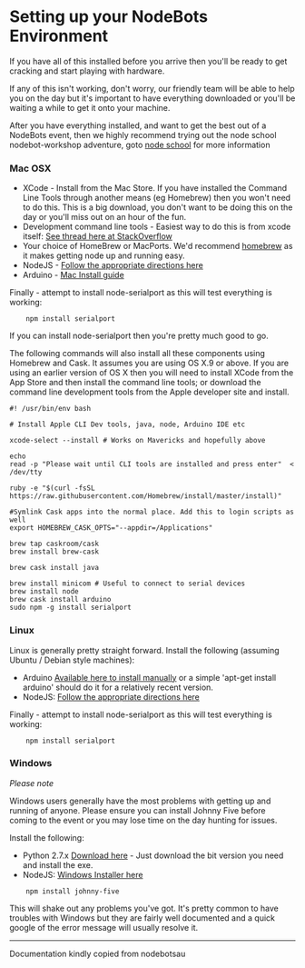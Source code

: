 # Setting up your NodeBots Environment

If you have all of this installed before you arrive then you'll be ready to get cracking and start playing with hardware.

If any of this isn't working, don't worry, our friendly team will be able to help you on the day but it's important to have everything downloaded or you'll be waiting a while to get it onto your machine.

After you have everything installed, and want to get the best out of a NodeBots event, then we highly recommend trying out the node school nodebot-workshop adventure, goto [node school](http://nodeschool.io/) for more information

### Mac OSX

* XCode - Install from the Mac Store. If you have installed the Command Line Tools through another means (eg Homebrew) then you won't need to do this. This is a big download, you don't want to be doing this on the day or you'll miss out on an hour of the fun.
* Development command line tools - Easiest way to do this is from xcode itself: [See thread here at StackOverflow](http://stackoverflow.com/questions/9329243/xcode-4-4-command-line-tools)
* Your choice of HomeBrew or MacPorts. We'd recommend [homebrew](http://brew.sh/) as it makes getting node up and running easy.
* NodeJS - [Follow the appropriate directions here](http://nodejs.org)
* Arduino - [Mac Install guide](http://arduino.cc/en/Guide/MacOSX)

Finally - attempt to install node-serialport as this will test everything is working:

```
	npm install serialport
```

If you can install node-serialport then you're pretty much good to go.

The following commands will also install all these components using Homebrew and Cask.
It assumes you are using OS X.9 or above. If you are using an earlier version of OS X
then you will need to install XCode from the App Store and then install the command line tools;
or download the command line development tools from the Apple developer site and install.

```
#! /usr/bin/env bash

# Install Apple CLI Dev tools, java, node, Arduino IDE etc

xcode-select --install # Works on Mavericks and hopefully above

echo
read -p "Please wait until CLI tools are installed and press enter"  < /dev/tty

ruby -e "$(curl -fsSL https://raw.githubusercontent.com/Homebrew/install/master/install)"

#Symlink Cask apps into the normal place. Add this to login scripts as well
export HOMEBREW_CASK_OPTS="--appdir=/Applications"

brew tap caskroom/cask
brew install brew-cask

brew cask install java

brew install minicom # Useful to connect to serial devices
brew install node
brew cask install arduino
sudo npm -g install serialport
```

### Linux

Linux is generally pretty straight forward. Install the following (assuming Ubuntu / Debian style machines):

* Arduino [Available here to install manually](http://playground.arduino.cc/Learning/Linux) or a simple 'apt-get install arduino' should do it for a relatively recent version.
* NodeJS: [Follow the appropriate directions here](https://github.com/joyent/node/wiki/Installing-Node.js-via-package-manager)

Finally - attempt to install node-serialport as this will test everything is working:

```
	npm install serialport
```

### Windows

_Please note_

Windows users generally have the most problems with getting up and running of anyone. Please ensure you can install Johnny Five before coming to the event or you may lose time on the day hunting for issues.


Install the following:

* Python 2.7.x [Download here](http://www.python.org/download/releases/2.7.5/) - Just download the bit version you need and install the exe.
* NodeJS: [Windows Installer here](http://nodejs.org/download/)


```
    npm install johnny-five
```

This will shake out any problems you've got. It's pretty common to have troubles with Windows but they are fairly well documented and a quick google of the error message will usually resolve it.

---
Documentation kindly copied from nodebotsau
